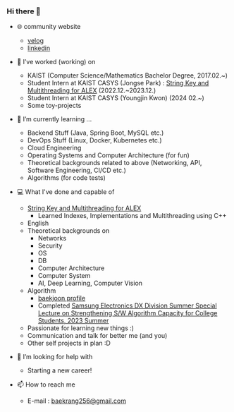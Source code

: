 ### Hi there 👋

- 🌐 community website
  - [velog](https://velog.io/@baekrang256/posts)
  - [linkedin](www.linkedin.com/in/seiyeon-cho-818607290)

- 🔭 I’ve worked (working) on
  - KAIST (Computer Science/Mathematics Bachelor Degree, 2017.02.~)
  - Student Intern at KAIST CASYS (Jongse Park) : [String Key and Multithreading for ALEX](https://github.com/baekrang256/ALEX) (2022.12.~2023.12.)
  - Student Intern at KAIST CASYS (Youngjin Kwon) (2024 02.~)
  - Some toy-projects

- 🌱 I’m currently learning ...
  - Backend Stuff (Java, Spring Boot, MySQL etc.)
  - DevOps Stuff (Linux, Docker, Kubernetes etc.)
  - Cloud Engineering
  - Operating Systems and Computer Architecture (for fun)
  - Theoretical backgrounds related to above (Networking, API, Software Engineering, CI/CD etc.)
  - Algorithms (for code tests)

- 💻 What I've done and capable of
  - [String Key and Multithreading for ALEX](https://github.com/baekrang256/ALEX)
    - Learned Indexes, Implementations and Multithreading using C++
  - English
  - Theoretical backgrounds on
    - Networks
    - Security
    - OS
    - DB
    - Computer Architecture
    - Computer System
    - AI, Deep Learning, Computer Vision
  - Algorithm
    - [baekjoon profile](https://www.acmicpc.net/user/dylon133)
    - Completed [Samsung Electronics DX Division Summer Special Lecture on Strengthening S/W Algorithm Capacity for College Students, 2023 Summer](https://samsungalgorithm.com/)
  - Passionate for learning new things :)
  - Communication and talk for better me (and you)
  - Other self projects in plan :D

- 🤔 I’m looking for help with
  - Starting a new career!

- 📫 How to reach me
  - E-mail : baekrang256@gmail.com
